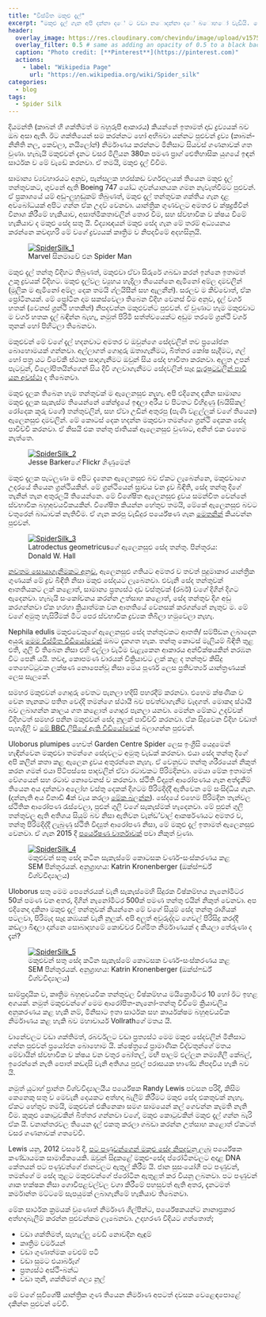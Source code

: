 ```yaml
---
title: "විස්මිත මකුළු දැල්"
excerpt: "මකුළු දැල් ගැන අපි දන්නා ද‌ේ ට වඩා න‌ොදන්නා ද‌ේ බ‌ොහ‌ෝ වැඩියි. මේ පරීක්ෂණය ඒ ගැනයි."
header:
  overlay_image: https://res.cloudinary.com/chevindu/image/upload/v1575393816/Cover_ttrvkq.jpg
  overlay_filter: 0.5 # same as adding an opacity of 0.5 to a black background
  caption: "Photo credit: [**Pinterest**](https://pinterest.com)"
  actions:
    - label: "Wikipedia Page"
      url: "https://en.wikipedia.org/wiki/Spider_silk"
categories:
  - blog
tags:
  - Spider Silk
---
```


දියමන්ති (කාබන් හි ශක්තිමත් ම බහුරූපී ආකාරය) කියන්නේ ඉතාමත් දෘඩ ද්‍රව්‍යයක් බව ඔබ අසා ඇති. ඊට ශක්තියෙන් සම කරන්නට හෝ අභිබවා යන්නට පුළුවන් ද්‍රව්‍ය (කාබන්-නිනිති නල, කෙව්ලා, නයිලෝන්) නිර්මාණය කරන්නට මිනිසාට සියවස් ගණනාවක් ගත වුණා. හැබැයි මකුළුවන් දැනට වසර මිලියන 380ක පමණ ප්‍රාග් ඓතිහාසික යුගයේ ඉඳන් සාර්ථක ව මේ වැඩේ කරනවා. ඒ තමයි, මකුළු දැල් විවීම.

සාමාන්‍ය ව්‍යවහාරයට අනුව, පැන්සලක හරස්කඩ වර්ගඵලයක් තියෙන මකුළු දැල් තන්තුවකට, ගුවනේ ඇති Boeing 747 යෝධ ගුවන්යානයක ගමන නැවැත්වීමට පුළුවන්. ඒ ප්‍රකාශයේ යම් අඩු-ලුහුඬුකම් තිබුණත්, මකුළු දැල් තන්තුවක ශක්තිය ගැන දළ අවබෝධයක් අපිට ගන්න ඒක උදව් වෙනවා. යාන්ත්‍රික ගුණවලට අමතර ව ක්ෂුද්‍රජීවීන් විනාශ කිරීමේ හැකියාව, අසාත්මිකතාවලින් තොර වීම, සහ ස්වභාවික ව ක්ෂය වීමේ හැකියාව ද මකුළු සේද සතු යි. විද්‍යාඥයන් මකුළු සේද ගැන මේ තරම් අධ්‍යයනය කරන්නෙ කවදාහරි මේ වගේ ද්‍රව්‍යයක් කෘත්‍රිම ව නිපදවීමේ අදහසිනුයි.

<figure>
	<a href="https://res.cloudinary.com/chevindu/image/upload/v1575393821/SpiderSilk_1_o6mcnr.jpg" class="image-popup"><img src="https://res.cloudinary.com/chevindu/image/upload/v1575393821/SpiderSilk_1_o6mcnr.jpg" alt="SpiderSilk_1"></a>
	<figcaption>Marvel සිනමාවේ එන Spider Man</figcaption>
</figure>

මකුළු දැල් තන්තු විදිහට තිබුණත්, මකුළුවා ඒවා සිරුරේ ගබඩා කරන් ඉන්නෙ ඉතාමත් උකු ද්‍රවයක් විදිහට. මකුළු දැල්වල ව්‍යුහය හැදිලා තියෙන්නෙ ඇමිනෝ අම්ල දාමවලින් (මූලික ම ඇමිනෝ අම්ල දෙක තමයි ග්ලයිසීන් සහ ඇලනීන්). සරලව ම කිව්වොත්, ඒක ප්‍රෝටීනයක්. මේ ප්‍රෝටීන දාම සකස්වෙලා තිබෙන විදිහ වෙනස් වීම අනුව, දැල් වර්ග හතක් (වෙනස් ග්‍රන්ථි හතකින්) නිපදවන්න මකුළුවන්ට පුළුවන්. ඒ වුණාට හැම මකුළුවාට ම වර්ග හතක දැල් බඳින්න බැහැ, නමුත් පිරිමි සත්ත්වයෙක්ට අඩුම තරමේ ග්‍රන්ථි වර්ග තුනක් හෝ පිහිටලා තිබෙනවා.

මකුළුවන් මේ වගේ දැල් හදනවාට අමතර ව ඔවුන්ගෙ සේදවලින් තව ප්‍රයෝජන බොහොමයක් ගන්නවා. අල්ලාගත් ගොදුරු ඔතාගැනීමට, බිත්තර කෝෂ සැදීමට, ගල් හෝ පත්‍ර යට විවේකී ස්ථාන සාදාගැනීමට ඔවුන් සිය සේද භාවිතා කරනවා. අලුත උපන් පැටවුන්, විලෝපිතයින්ගෙන් සිය දිවි ගලවාගැනීමට සේදවලින් සෑදූ [පැරෂුටවලින් පාවී යන අවස්ථා](https://en.wikipedia.org/wiki/Ballooning_(spider)) ද තිබෙනවා.

මකුළු දැලක තිබෙන හැම තන්තුවක් ම ඇලෙනසුළු නැහැ. අපි එදිනෙදා දකින සාමාන්‍ය මකුළු දැලක සැකැස්ම තියෙන්නේ කේන්ද්‍රයේ ඉඳලා අරීය ව පිටතට විහිදුණු (බයිසිකල් රෝදෙක කූරු වගේ) තන්තුවලින්, සහ ඒවා උඩින් අතුරපු (පැණි වළල්ලක් වගේ තියෙන) ඇලෙනසුළු දාමවලින්. මේ කොටස් දෙක හදන්න මකුළුවා තමන්ගෙ ග්‍රන්ථි දෙකක සේද පාවිච්චි කරනවා. ඒ නිසයි එක තන්තු ජාතියක් ඇලෙනසුළු වුණාට, අනිත් එක එහෙම නැත්තෙ.

<figure>
	<a href="https://res.cloudinary.com/chevindu/image/upload/v1575393819/SpiderSilk_2_hsbm0r.jpg" class="image-popup"><img src="https://res.cloudinary.com/chevindu/image/upload/v1575393819/SpiderSilk_2_hsbm0r.jpg" alt="SpiderSilk_2"></a>
	<figcaption>Jesse Barkerගේ Flickr ගිණුමෙන්</figcaption>
</figure>

මකුළු දැලක පැටලුණා ම අපිට දැනෙන ඇලෙනසුළු බව ඒකට ලැබෙන්නෙ, මකුළුවාගෙ උදරයේ තියෙන ග්‍රන්ථියකින්. මේ ග්‍රන්ථියෙන් ස්‍රාවය වන ද්‍රව බිඳිති, සේද තන්තු දිගේ තැනින් තැන අතුරලයි තියෙන්නෙ. මේ විශේෂිත ඇලෙනසුළු ද්‍රවය සමන්විත වෙන්නේ ස්වභාවික බහුඅවයවිකයකින්. විශේෂිත කියන්න හේතුව තමයි, මේකේ ඇලෙනසුළු බවට වතුරෙන් බාධාවක් නැතිවීම. ඒ ගැන කරපු වැඩිදුර පර්යේෂණ ගැන [මෙතනින්](https://www.livescience.com/8934-scientists-untangled-spider-web-stickiness.html) කියවන්න පුළුවන්.

<figure>
	<a href="https://res.cloudinary.com/chevindu/image/upload/v1575393814/SpiderSilk_3_pajfhh.jpg" class="image-popup"><img src="https://res.cloudinary.com/chevindu/image/upload/v1575393814/SpiderSilk_3_pajfhh.jpg" alt="SpiderSilk_3"></a>
	<figcaption>Latrodectus geometricusගේ ඇලෙනසුළු සේද තන්තු. පින්තූරය: Donald W. Hall</figcaption>
</figure>

[නවතම සොයාගැනීමකට අනුව](http://www.pnas.org/content/113/22/6143), ඇලෙනසුළු ගතියට අමතර ව තවත් පුදුමාකාර යාන්ත්‍රික ගුණයක් මේ ද්‍රව බිඳිති නිසා මකුළු සේදයට ලැබෙනවා. එවැනි සේද තන්තුවක් ආතතියකට ලක් කළොත්, සාමාන්‍ය ප්‍රත්‍යස්ථ දෘඩ වස්තුවක් (රබර්) වගේ දිගින් දිගට ඇදෙනවා. හැබැයි සංකෝචනය කරන්න උත්සාහ කළොත්, සේද තන්තුව දිග අඩු කරගන්නවා ඒක හරහා ක්‍රියාත්මක වන ආතතියේ වෙනසක් කරගන්නේ නැතුව ම. මේ වගේ අමුතු හැසිරීමක් මීට පෙර ස්වභාවික ද්‍රව්‍යක තිබිලා හමුවෙලා නැහැ. 

Nephila edulis මකුළුවෙකුගේ ඇලෙනසුළු සේද තන්තුවකට ආතති/ සම්පීඩන ලබාදෙන අයුරු [මෙම විස්මිත වීඩියෝවෙන්](http://movie-usa.glencoesoftware.com/video/10.1073/pnas.1602451113/video-2) ඔබට දැකගත හැක. තන්තු කොටස් මැලියම් බිඳිති තුළ එතී, ගුලි වී තිබෙන නිසා එහි එල්ලා වැටීම වැළැකෙන ආකාරය අන්වීක්ෂයකින් නරඹන විට පෙනී යයි. තවද, කොපමණ වාරයක් වික්‍රියාවට ලක් කළ ද තන්තුව කිසිදු තෙහෙට්ටුවක ලක්ෂණ නොපෙන්වූ නිසා මෙය පූර්ණ ලෙස ප්‍රතිවර්ත්‍ය යාන්ත්‍රණයක් ලෙස සැලකේ.

සමහර මකුළුවන් ගොදුරු වෙතට පැනලා හදිසි පහරදීම් කරනවා. එහෙම ක්ෂණික ව වෙන තැනකට පතිත වෙද්දි තමන්ගෙ ස්ථායී බව පවත්වාගැනීම වැදගත්. මොකද ස්ථායී බව ලබාගන්න කාලය ගත කළොත් ගොදුර පැනලා යනවා. මෙන්න මේකට උදව්වක් විදිහටත් සමහර පනින මකුළුවන් සේද නූලක් පාවිච්චි කරනවා. ඒක සිදුවෙන විදිහ වඩාත් පැහැදිලි ව [මේ BBC ලිපියේ ඇති වීඩියෝවෙන්](https://www.bbc.com/news/science-environment-23588412) බලාගන්න පුළුවන්.

Uloborus plumipes හෙවත් Garden Centre Spider ලෙස ඉංග්‍රීසි යෙදුමෙන් හැඳින්වෙන මකුළුවා තමන්ගෙ සේදවලට අමුතු වැඩක් කරනවා. එයා සේද තන්තු දිගේ අපි කලින් කතා කළ ඇලෙන ද්‍රවය අතුරන්නෙ නැහැ. ඒ වෙනුවට තන්තු ශරීරයෙන් නිකුත් කරන ගමන් එයා පිටිපස්සෙ පාදවලින් ඒවා රටාවකට පිරිමදිනවා. මෙයා මේක ඉතාමත් වේගයෙන් සහ රටාව නොවෙනස් ව කරනවා. ස්ථිති විද්‍යුත් ආරෝපණය ගැන අත්දැකීම් තියෙන අය දන්නවා අලෝහ වස්තු දෙකක් දිගටම පිරිමදිද්දී ඇතිවෙන මේ සංසිද්ධිය ගැන. (දන්නැති අය විනාඩි 4ක් වැය කරලා [මේක බලන්න](https://www.youtube.com/watch?v=yc2-363MIQs)). සේදයේ එහෙම පිරිමදින තැන්වල ස්ථිතික ආරෝපණ රැස්වෙලා, පුළුන් ගුලි වගේ සැකැස්මක් හැදෙනවා. මේ පුළුන් ගුලි තන්තුවල ඇති අතිශය සියුම් බව නිසා ඇතිවන වැන්ඩ’වාල් ආකර්ෂණයට අමතර ව, තන්තු පිරිමදිද්දී ලැබුණු ස්ථිති විද්‍යුත් ආරෝපණ නිසා, මේ මකුළු දැල් ඉතාමත් ඇලෙනසුළු වෙනවා. ඒ ගැන 2015 දී [පර්යේෂණ වාර්තාවක්](http://rsbl.royalsocietypublishing.org/content/11/1/20140813) පවා නිකුත් වුණා.

<figure>
	<a href="https://res.cloudinary.com/chevindu/image/upload/v1575393816/SpiderSilk_4_epprq2.jpg" class="image-popup"><img src="https://res.cloudinary.com/chevindu/image/upload/v1575393816/SpiderSilk_4_epprq2.jpg" alt="SpiderSilk_4"></a>
	<figcaption>මකුළුවන් සතු සේද කටින සැකැස්මේ කොටසක වර්ණ-සංස්කරණය කළ SEM පින්තූරයක්. අනුග්‍රාහය: Katrin Kronenberger (ඔක්ස්ෆර්ඩ් විශ්වවිද්‍යාලය)</figcaption>
</figure>

Uloborus සතු මෙම පෙනේරයක් වැනි සැකැස්මෙහි සිදුරක විෂ්කම්භය නැනෝමීටර 50ක් පමණ වන අතර, දිගින් නැනෝමීටර 500ක් පමණ තන්තු එයින් නිකුත් වෙනවා. අප එදිනෙදා දකිනා මකුළු දැල් තන්තුවක් කියන්නෙ මේ වගේ සියුම් සේද තන්තු රාශියක් පටලවා, පිරිමැද සෑදූ කඹයක් වැනි නූලක්. අපි අලුත් අවුරුද්දට ගෙවල් පිරිසිදු කරද්දී කඩලා බිඳලා දාන්නෙ සොබාදහමේ කොච්චර විශ්මිත නිර්මාණයක් ද කියලා තේරුණා ද දැන්?

<figure>
	<a href="https://res.cloudinary.com/chevindu/image/upload/v1575393816/SpiderSilk_5_eksrfz.jpg" class="image-popup"><img src="https://res.cloudinary.com/chevindu/image/upload/v1575393816/SpiderSilk_5_eksrfz.jpg" alt="SpiderSilk_5"></a>
	<figcaption>මකුළුවන් සතු සේද කටින සැකැස්මේ කොටසක වර්ණ-සංස්කරණය කළ SEM පින්තූරයක්. අනුග්‍රාහය: Katrin Kronenberger (ඔක්ස්ෆර්ඩ් විශ්වවිද්‍යාලය)</figcaption>
</figure>

සාම්ප්‍රදායික ව, කෘත්‍රිම බහුඅවයවික තන්තුවල විෂ්කම්භය මයික්‍රොමීටර 10 හෝ ඊට ඉහළ අගයක්. නමුත් මකුළුවන්ගේ මෙම ආරෝපිත-නැනෝ-තන්තු විවීමේ ක්‍රියාවලිය අනුකරණය කළ හැකි නම්, මිනිසාට ඉතා සාර්ථක සහ කාර්යක්ෂම බහුඅවයවික නිර්මාණය කළ හැකි බව මහාචාර්ය Vollrathගේ මතය යි.

වානේවලට වඩා ශක්තිමත්, රබර්වලට වඩා ප්‍රත්‍යස්ථ මෙම මකුළු සේදවලින් මිනිසාට ගන්න පුළුවන් ප්‍රයෝජන බොහොම යි. ක්ෂේත්‍රයේ ප්‍රාමාණික විද්වතුන්ගේ මතය මේවායින් ස්වභාවික ව ක්ෂය වන වතුර බෝතල්, මඟී පාලම් එල්ලන නම්‍යශිලී කේබල්, ඉරෙන්නේ නැති පොත් කඩදාසි වැනි අතිශය පුළුල් පරාසයක භාණ්ඩ නිපදවිය හැකි බව යි.

නමුත් යූටාහ් ප්‍රාන්ත විශ්වවිද්‍යාලයීය පර්යේෂක Randy Lewis පවසන පරිදි, කිසිම කෙනෙකු සතු ව මෙවැනි දෙයකට අත්හදා බැලීම් කිරීමට මකුළු සේද එකතුවක් නැහැ. ඒකට හේතුව තමයි, මකුළුවන් එකිනෙකා සමග සාමයෙන් කල් ගෙවන්න කැමති නැති වීම. කුකුළු කොටුවකින් බිත්තර ගන්නවා වගේ, මකුළු කොටුවකින් මකුළු දැල් ගන්න බැරි ඒක යි. වනාන්තරවල තියෙන දැල් එකතු කරලා ගබඩා කරන්න උත්සාහ කළොත් ඒකටත් වසර ගණනාවක් ගතවේවි.

Lewis යනු, 2012 වසරේ දී, [පට පණුවන්ගෙන් මකුළු සේද නිපදවනු ලැබූ](http://www.pnas.org/content/early/2012/01/02/1109420109) පර්යේෂක කණ්ඩායමක සාමාජිකයෙකි. ඔවුන් සිදුකළේ මකුළු-සේද ප්රෝටීනවලට අදාළ DNA කේතයන් පට පණුවන්ගේ ජානවලට ඇතුල් කිරීම යි. ජාන සුසංයෝගී පට පණුවන්, තමන්ගේ ම සේද තුළට මකුළුවන්ගේ ප්රෝටීන ඇතුළත් කර වියනු ලබනවා. පට පණුවන් ශාක භක්ෂක නිසා ගොවිපළවල්වල වගා කිරීමේ පහසුවත් ඇති අතර, දැනටමත් කර්මාන්ත මට්ටමේ සැපයුමක් ලබාගැනීමේ හැකියාව තිබෙනවා. 

මේක සාර්ථක ක්‍රමයක් වුණොත් නිර්මාණ ශිල්පීන්ට, පර්යේෂකයන්ට නානාප්‍රකාර අත්හදාබැලීම් කරන්න පුළුවන්කම ලැබෙනවා. උදාහරණ විදියට ගත්තොත්; 

- වඩා ශක්තිමත්, සැහැල්ලු වෙඩි නොවදින ඇඳුම් 
- කෘත්‍රිම චර්මයන්
- වඩා ගුණාත්මක වෙළුම් පටි
- වඩා සුමට එයාර්බෑග්
- ප්‍රත්‍යස්ථ අස්ථි-බන්ධ
- වඩා තුනී, ශක්තිමත් ශල්‍ය නූල්

මේ වගේ සුවිශේෂී යාන්ත්‍රික ගුණ තියෙන නිර්මාණ අපටත් දවසක වෙළෙඳපොළේ දකින්න පුළුවන් වේවි. 